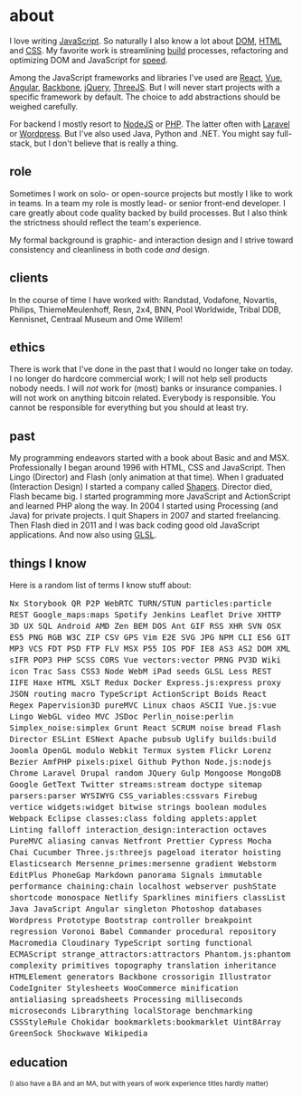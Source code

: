 <!--
  id: 324
  date: 2007-01-04
  modified: 2022-05-11
  slug: about
  type: page
  metaKeyword: about
  metaDescription: I love writing JavaScript. So naturally I know a lot about: DOM, HTML and CSS. Streamlining build processes is also one of my favorite pasttimes.
-->

# about

I love writing [JavaScript](/search/javascript). So naturally I also know a lot about [DOM](/search/dom), [HTML](/search/html) and [CSS](/search/css).
My favorite work is streamlining [build](/search/build) processes, refactoring and optimizing DOM and JavaScript for [speed](/search/speed).

Among the JavaScript frameworks and libraries I've used are [React](/search/react), [Vue](/search/vue), [Angular](/search/angular), [Backbone](/search/backbone), [jQuery](/search/jquery), [ThreeJS](/search/threejs). But I will never start projects with a specific framework by default. The choice to add abstractions should be weighed carefully.

For backend I mostly resort to [NodeJS](/search/node) or [PHP](/search/php). The latter often with [Laravel](/search/laravel) or [Wordpress](/search/wordpress). But I've also used Java, Python and .NET. You might say full-stack, but I don't believe that is really a thing.

## role

Sometimes I work on solo- or open-source projects but mostly I like to work in teams. 
In a team my role is mostly lead- or senior front-end developer. I care greatly about code quality backed by build processes. But I also think the strictness should reflect the team's experience.

My formal background is graphic- and interaction design and I strive toward consistency and cleanliness in both code *and* design.

## clients

In the course of time I have worked with: Randstad, Vodafone, Novartis, Philips, ThiemeMeulenhoff, Resn, 2x4, BNN, Pool Worldwide, Tribal DDB, Kennisnet, Centraal Museum and Ome Willem!

## ethics

There is work that I've done in the past that I would no longer take on today.<!-- My morals have changed. -->
I no longer do hardcore commercial work; I will not help sell products nobody needs. I will *not* work for (most) banks or insurance companies. I will not work on anything bitcoin related. <!-- Amazon, Apple, Google, Facebook, Nestle, Coca Cola, oil companies -->
Everybody is responsible. You cannot be responsible for everything but you should at least try<!-- ; nothing is in vain when you're part of a chaotic system -->.

## past

My programming endeavors started with a book about Basic and and MSX.
Professionally I began around 1996 with HTML, CSS and JavaScript. Then Lingo (Director) and Flash (only animation at that time).
When I graduated (Interaction Design) I started a company called [Shapers](https://shapers.nl). Director died, Flash became big. I started programming more JavaScript and ActionScript and learned PHP along the way.
In 2004 I started using Processing (and Java) for private projects.
I quit Shapers in 2007 and started freelancing.
Then Flash died in 2011 and I was back coding good old JavaScript applications. And now also using [GLSL](/search/GLSL).

## things I know

Here is a random list of terms I know stuff about: 
<div data-terms style="font-family:'Source Code Pro',monospace;font-size:0.875rem;line-height:1.25rem;">Nx Storybook QR P2P WebRTC TURN/STUN particles:particle REST Google_maps:maps Spotify Jenkins Leaflet Drive XHTTP 3D UX SQL Android AMD Zen BEM DOS Ant GIF RSS XHR SVN OSX ES5 PNG RGB W3C ZIP CSV GPS Vim E2E SVG JPG NPM CLI ES6 GIT MP3 VCS FDT PSD FTP FLV MSX P55 IOS PDF IE8 AS3 AS2 DOM XML sIFR POP3 PHP SCSS CORS Vue vectors:vector PRNG PV3D Wiki icon Trac Sass CSS3 Node WebM iPad seeds GLSL Less REST IIFE Haxe HTML XSLT Redux Docker Express.js:express proxy JSON routing macro TypeScript ActionScript Boids React Regex Papervision3D pureMVC Linux chaos ASCII Vue.js:vue Lingo WebGL video MVC JSDoc Perlin_noise:perlin Simplex_noise:simplex Grunt React SCRUM noise bread Flash Director ESLint ESNext Apache pubsub Uglify builds:build Joomla OpenGL modulo Webkit Termux system Flickr Lorenz Bezier AmfPHP pixels:pixel Github Python Node.js:nodejs Chrome Laravel Drupal random JQuery Gulp Mongoose MongoDB Google GetText Twitter streams:stream doctype sitemap parsers:parser WYSIWYG CSS_variables:cssvars Firebug vertice widgets:widget bitwise strings boolean modules Webpack Eclipse classes:class folding applets:applet Linting falloff interaction_design:interaction octaves PureMVC aliasing canvas Netfront Prettier Cypress Mocha Chai Cucumber Three.js:threejs pageload iterator hoisting Elasticsearch Mersenne_primes:mersenne gradient Webstorm EditPlus PhoneGap Markdown panorama Signals immutable performance chaining:chain localhost webserver pushState shortcode monospace Netlify Sparklines minifiers classList Java JavaScript Angular singleton Photoshop databases Wordpress Prototype Bootstrap controller breakpoint regression Voronoi Babel Commander procedural repository Macromedia Cloudinary TypeScript sorting functional ECMAScript strange_attractors:attractors Phantom.js:phantom complexity primitives topography translation inheritance HTMLElement generators Backbone crossorigin Illustrator CodeIgniter Stylesheets WooCommerce minification antialiasing spreadsheets Processing milliseconds microseconds Librarything localStorage benchmarking CSSStyleRule Chokidar bookmarklets:bookmarklet Uint8Array GreenSock Shockwave Wikipedia</div> 
<script>
const terms = document.querySelector('[data-terms]');
terms.innerHTML = terms.textContent
    .split(/\s/g)
    .sort(()=>Math.random()<0.5?1:-1)
    .map(s=>{
        const [all,name,term] = s.match(/([^:]*):(.*)|.*/);
        const searchTerm = (term||all).toLowerCase();
        const searchName = (name||all).replace(/_/g,' ');
        return `<a href="/search/${searchTerm}">${searchName}</a>`
    }).join(' ');
</script>

## education

<small>(I also have a BA and an MA, but with years of work experience titles hardly matter)</small>
